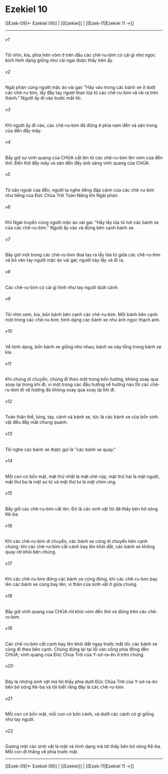 # Ezekiel 10

[[Ezek-09|← Ezekiel 09]] | [[Ezekiel]] | [[Ezek-11|Ezekiel 11 →]]
***



###### v1 
Tôi nhìn, kìa, phía trên vòm ở trên đầu các chê-ru-bim có cái gì như ngọc bích hình dạng giống như cái ngai được thấy trên ấy. 

###### v2 
Ngài phán cùng người mặc áo vải gai: "Hãy vào trong các bánh xe ở dưới các chê-ru-bim, lấy đầy tay ngươi than lửa từ các chê-ru-bim và rải ra trên thành." Người ấy đi vào trước mắt tôi. 

###### v3 
Khi người ấy đi vào, các chê-ru-bim đã đứng ở phía nam đền và sân trong của đền đầy mây. 

###### v4 
Bấy giờ sự vinh quang của CHÚA cất lên từ các chê-ru-bim lên vòm của đền thờ. Đền thờ đầy mây và sân đền đầy ánh sáng vinh quang của CHÚA. 

###### v5 
Từ sân ngoài của đền, người ta nghe tiếng đập cánh của các chê-ru-bim như tiếng của Đức Chúa Trời Toàn Năng khi Ngài phán. 

###### v6 
Khi Ngài truyền cùng người mặc áo vải gai: "Hãy lấy lửa từ nơi các bánh xe của các chê-ru-bim." Người ấy vào và đứng bên cạnh bánh xe. 

###### v7 
Bấy giờ một trong các chê-ru-bim đưa tay ra lấy lửa từ giữa các chê-ru-bim và bỏ vào tay người mặc áo vải gai; người này lấy và đi ra. 

###### v8 
Các chê-ru-bim có cái gì hình như tay người dưới cánh. 

###### v9 
Tôi nhìn xem, kìa, bốn bánh bên cạnh các chê-ru-bim. Mỗi bánh bên cạnh một trong các chê-ru-bim; hình dạng các bánh xe như ánh ngọc thạch anh. 

###### v10 
Về hình dạng, bốn bánh xe giống như nhau; bánh xe này lồng trong bánh xe kia. 

###### v11 
Khi chúng di chuyển, chúng đi theo một trong bốn hướng, không xoay qua xoay lại trong khi đi; vì một trong các đầu hướng về hướng nào thì các chê-ru-bim đi về hướng đó không xoay qua xoay lại khi đi. 

###### v12 
Toàn thân thể, lưng, tay, cánh và bánh xe, tức là các bánh xe của bốn sinh vật đều đầy mắt chung quanh. 

###### v13 
Tôi nghe các bánh xe được gọi là "các bánh xe quay." 

###### v14 
Mỗi con có bốn mặt, mặt thứ nhất là mặt chê-rúp, mặt thứ hai là mặt người, mặt thứ ba là mặt sư tử và mặt thứ tư là mặt chim ưng. 

###### v15 
Bấy giờ các chê-ru-bim cất lên. Đó là các sinh vật tôi đã thấy bên bờ sông Kê-ba. 

###### v16 
Khi các chê-ru-bim di chuyển, các bánh xe cũng di chuyển bên cạnh chúng; khi các chê-ru-bim cất cánh bay lên khỏi đất, các bánh xe không quay rời khỏi bên chúng. 

###### v17 
Khi các chê-ru-bim đứng các bánh xe cũng đứng, khi các chê-ru-bim bay lên các bánh xe cũng bay lên, vì thần của sinh vật ở giữa chúng. 

###### v18 
Bấy giờ vinh quang của CHÚA rời khỏi vòm đền thờ và đứng trên các chê-ru-bim. 

###### v19 
Các chê-ru-bim cất cánh bay lên khỏi đất ngay trước mắt tôi; các bánh xe cũng đi theo bên cạnh. Chúng đứng lại tại lối vào cổng phía đông đền CHÚA; vinh quang của Đức Chúa Trời của Y-sơ-ra-ên ở trên chúng. 

###### v20 
Đây là những sinh vật mà tôi thấy phía dưới Đức Chúa Trời của Y-sơ-ra-ên bên bờ sông Kê-ba và tôi biết rằng đây là các chê-ru-bim. 

###### v21 
Mỗi con có bốn mặt, mỗi con có bốn cánh, và dưới các cánh có gì giống như tay người. 

###### v22 
Gương mặt các sinh vật là mặt và hình dạng mà tôi thấy bên bờ sông Kê-ba. Mỗi con đi thẳng về phía trước mặt.

***
[[Ezek-09|← Ezekiel 09]] | [[Ezekiel]] | [[Ezek-11|Ezekiel 11 →]]
